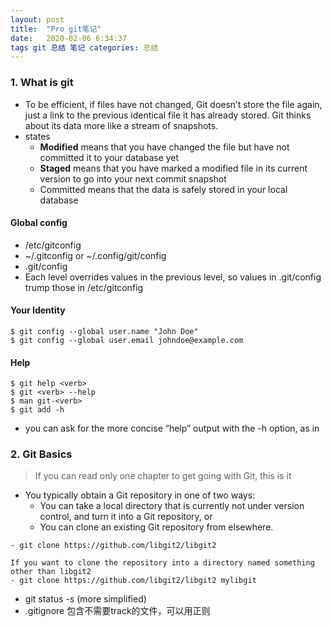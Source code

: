 ```yaml
---
layout: post
title:  "Pro git笔记"
date:   2020-02-06 6:34:37
tags git 总结 笔记 categories: 总结
---
```


### 1. What is git

- To be efficient, if files have not changed, Git doesn’t store the file again, just a link to the previous identical file it has already stored. Git thinks about its data more like a stream of snapshots.
- states
    + **Modified** means that you have changed the file but have not committed it to your database yet
    + **Staged** means that you have marked a modified file in its current version to go into your next commit snapshot
    + Committed means that the data is safely stored in your local database

#### Global config 

- /etc/gitconfig
- ~/.gitconfig or ~/.config/git/config
- .git/config
- Each level overrides values in the previous level, so values in .git/config trump those in /etc/gitconfig


#### Your Identity

``` 
$ git config --global user.name "John Doe"
$ git config --global user.email johndoe@example.com
```


#### Help 

``` 
$ git help <verb>
$ git <verb> --help
$ man git-<verb>
$ git add -h
```

- you can ask for the more concise “help” output with the -h option, as in


### 2. Git Basics

> If you can read only one chapter to get going with Git, this is it

- You typically obtain a Git repository in one of two ways:
    + You can take a local directory that is currently not under version control, and turn it into a Git repository, or
    + You can clone an existing Git repository from elsewhere.

```
- git clone https://github.com/libgit2/libgit2

If you want to clone the repository into a directory named something other than libgit2
- git clone https://github.com/libgit2/libgit2 mylibgit
```

- git status -s (more simplified)
- .gitignore 包含不需要track的文件，可以用正则
